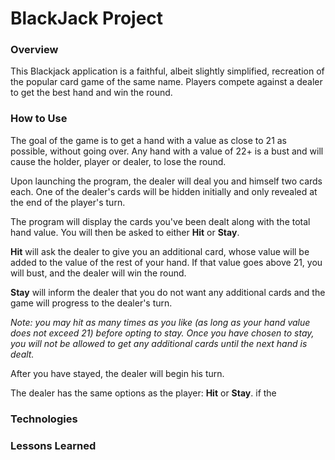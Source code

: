 # BlackJack Project

### Overview

This Blackjack application is a faithful, albeit slightly simplified, recreation of the popular card game of the same name.  Players compete against a dealer to get the best hand and win the round.

### How to Use

The goal of the game is to get a hand with a value as close to 21 as possible, without going over.  Any hand with a value of 22+ is a bust and will cause the holder, player or dealer, to lose the round.

Upon launching the program, the dealer will deal you and himself two cards each.  One of the dealer's cards will be hidden initially and only revealed at the end of the player's turn.  

The program will display the cards you've been dealt along with the total hand value.  You will then be asked to either **Hit** or **Stay**.

**Hit** will ask the dealer to give you an additional card, whose value will be added to the value of the rest of your hand.  If that value goes above 21, you will bust, and the dealer will win the round.

**Stay** will inform the dealer that you do not want any additional cards and the game will progress to the dealer's turn.

*Note: you may hit as many times as you like (as long as your hand value does not exceed 21) before opting to stay.  Once you have chosen to stay, you will not be allowed to get any additional cards until the next hand is dealt.*

After you have stayed, the dealer will begin his turn.

The dealer has the same options as the player: **Hit** or **Stay**.
if the 


### Technologies


### Lessons Learned
